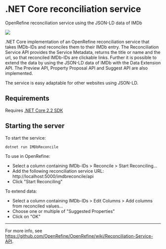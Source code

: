 # .NET Core reconciliation service
OpenRefine reconciliation service using the JSON-LD data of IMDb

![](https://github.com/cennoxx/netcore-reconciliation-service/workflows/.NET%20Core/badge.svg)


.NET Core implementation of an OpenRefine reconciliation service that takes IMDb-IDs and reconciles them to their IMDb entry. The Reconciliation Service API provides the Service Metadata, returns the title or name and the url, so that reconciled IMDb-IDs are clickable links. Further it is possible to extend the data by using the JSON-LD data of IMDb with the Data Extension API. The Preview API, Property Proposal API and Suggest API are also implemented.

The service is easy adaptable for other websites using JSON-LD.

Requirements
------------
Requires [.NET Core 2.2 SDK](https://www.microsoft.com/net/download/all)

Starting the server
-------------------
To start the service:
```
dotnet run IMDbReconcile
```

To use in OpenRefine:
* Select a column containing IMDb-IDs > Reconcile > Start Reconciling…
* Add the following reconciliation service URL: http://localhost:5000/imdbreconcile/api
* Click "Start Reconciling"

To extend data:
* Select a column containing IMDb-IDs > Edit Columns > Add columns from reconciled values…
* Choose one or multiple of "Suggested Properties"
* Click on "OK"

-----------
For more info, see https://github.com/OpenRefine/OpenRefine/wiki/Reconciliation-Service-API.
